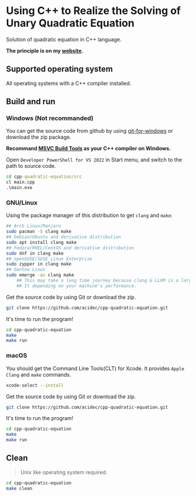 # Using C++ to Realize the Solving of Unary Quadratic Equation
Solution of quadratic equation in C++ language.


**The principle is on my [website](https://acidec.github.io/2022/12/05/cpp-quadratic-equation/).**
## Supported operating system
All operating systems with a C++ compiler installed.
## Build and run
### Windows (Not recommanded)
You can get the source code from github by using [git-for-windows](https://git-scm.com/download/win) or download the zip package.

**Recommand [MSVC Build Tools](https://aka.ms/vs/17/release/vs_BuildTools.exe) as your C++ compiler on Windows.**

Open `Developer PowerShell for VS 2022` in Start menu, and switch to the path to source code.
```cmd
cd cpp-quadratic-equation/src
cl main.cpp
.\main.exe
```
### GNU/Linux
Using the package manager of this distribution to get `clang` and `make`:
```bash
## Arch Linux/Manjaro
sudo pacman -S clang make
## Debian/Ubuntu and derivative distribution
sudo apt install clang make
## Fedora/RHEL/CentOS and derivative distribution
sudo dnf in clang make
## openSUSE/SUSE Linux Enterprise
sudo zypper in clang make
## Gentoo Linux
sudo emerge -av clang make
    ## This may take a long time journey because clang & LLVM is a large project
    ## It depending on your machine's performance.
```
Get the source code by using Git or download the zip.
```bash
git clone https://github.com/acidec/cpp-quadratic-equation.git
```
It's time to run the program!
```bash
cd cpp-quadratic-equation
make
make run
```
### macOS
You should get the Command Line Tools(CLT) for Xcode. It provides `Apple Clang` and `make` commands.
```zsh
xcode-select --install
```
Get the source code by using Git or download the zip.
```zsh
git clone https://github.com/acidec/cpp-quadratic-equation.git
```
It's time to run the program!
```zsh
cd cpp-quadratic-equation
make
make run
```
## Clean
> Unix like operating system required.
```zsh
cd cpp-quadratic-equation
make clean
```